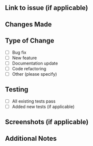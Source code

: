 ## Link to issue (if applicable)

## Changes Made

## Type of Change
- [ ] Bug fix
- [ ] New feature
- [ ] Documentation update
- [ ] Code refactoring
- [ ] Other (please specify)

## Testing
- [ ] All existing tests pass
- [ ] Added new tests (if applicable)

## Screenshots (if applicable)
<!-- Add screenshots here -->

## Additional Notes
<!-- Add any additional information here -->